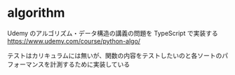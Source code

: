 # algorithm

Udemy のアルゴリズム・データ構造の講義の問題を TypeScript で実装する
https://www.udemy.com/course/python-algo/

テストはカリキュラムには無いが、関数の内容をテストしたいのと各ソートのパフォーマンスを計測するために実装している
